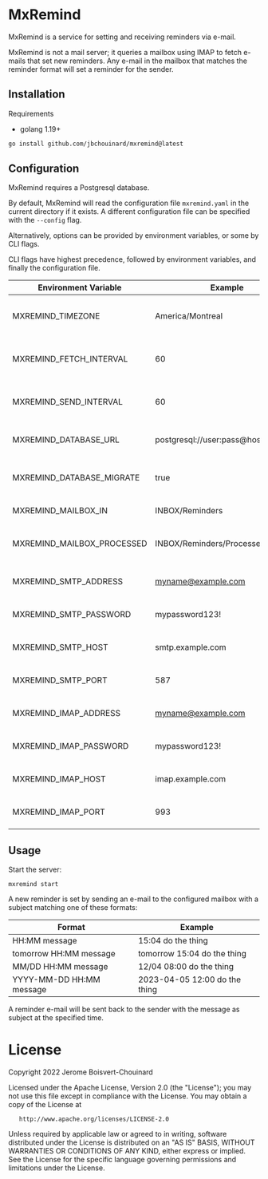 # MxRemind

MxRemind is a service for setting and receiving reminders via e-mail.

MxRemind is not a mail server; it queries a mailbox using IMAP to fetch e-mails that set new reminders.
Any e-mail in the mailbox that matches the reminder format will set a reminder for the sender.

## Installation

Requirements
- golang 1.19+

```sh
go install github.com/jbchouinard/mxremind@latest
```

## Configuration

MxRemind requires a Postgresql database.

By default, MxRemind will read the configuration file `mxremind.yaml` in the current directory if it exists.
A different configuration file can be specified with the `--config` flag.

Alternatively, options can be provided by environment variables, or some by CLI flags.

CLI flags have highest precedence, followed by environment variables, and finally the configuration file.

| Environment Variable       | Example                             | Details                               |
|----------------------------|-------------------------------------|-------------------------------------- |
| MXREMIND_TIMEZONE          | America/Montreal                    | Default timezone for reminders.       |
| MXREMIND_FETCH_INTERVAL    | 60                                  | Interval in seconds to fetch emails.  |
| MXREMIND_SEND_INTERVAL     | 60                                  | Interval in seconds to send emails.   |
| MXREMIND_DATABASE_URL      | postgresql://user:pass@host:5432/db | Database connection string.           |
| MXREMIND_DATABASE_MIGRATE  | true                                | Apply database migrations on startup. |
| MXREMIND_MAILBOX_IN        | INBOX/Reminders                     | Mailbox to fetch from.                |
| MXREMIND_MAILBOX_PROCESSED | INBOX/Reminders/Processed           | Mailbox to move processed emails.     |
| MXREMIND_SMTP_ADDRESS      | myname@example.com                  | SMTP server username.                 |
| MXREMIND_SMTP_PASSWORD     | mypassword123!                      | SMTP server password.                 |
| MXREMIND_SMTP_HOST         | smtp.example.com                    | SMTP server host.                     |
| MXREMIND_SMTP_PORT         | 587                                 | SMTP server port.                     |
| MXREMIND_IMAP_ADDRESS      | myname@example.com                  | IMAP server username.                 |
| MXREMIND_IMAP_PASSWORD     | mypassword123!                      | IMAP server password.                 |
| MXREMIND_IMAP_HOST         | imap.example.com                    | IMAP server host.                     |
| MXREMIND_IMAP_PORT         | 993                                 | IMAP server port.                     |

## Usage

Start the server:

```shð
mxremind start
```

A new reminder is set by sending an e-mail to the configured mailbox with a subject matching one of
these formats:

| Format                   | Example                       |
|--------------------------|-------------------------------|
| HH:MM message            | 15:04 do the thing            |
| tomorrow HH:MM message   | tomorrow 15:04 do the thing   |
| MM/DD HH:MM message      | 12/04 08:00 do the thing      |
| YYYY-MM-DD HH:MM message | 2023-04-05 12:00 do the thing |

A reminder e-mail will be sent back to the sender with the message as subject at the specified time.

# License

Copyright 2022 Jerome Boisvert-Chouinard

   Licensed under the Apache License, Version 2.0 (the "License");
   you may not use this file except in compliance with the License.
   You may obtain a copy of the License at

       http://www.apache.org/licenses/LICENSE-2.0

   Unless required by applicable law or agreed to in writing, software
   distributed under the License is distributed on an "AS IS" BASIS,
   WITHOUT WARRANTIES OR CONDITIONS OF ANY KIND, either express or implied.
   See the License for the specific language governing permissions and
   limitations under the License.
